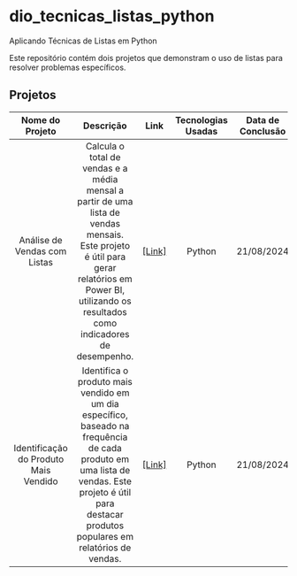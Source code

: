 # dio_tecnicas_listas_python
Aplicando Técnicas de Listas em Python

Este repositório contém dois projetos que demonstram o uso de listas para resolver problemas específicos.

## Projetos

| Nome do Projeto | Descrição | Link | Tecnologias Usadas | Data de Conclusão | Status do Projeto |
| :---------------: | :---------: | :----: | :------------------: | :-----------------: | :-----------------: |
| Análise de Vendas com Listas | Calcula o total de vendas e a média mensal a partir de uma lista de vendas mensais. Este projeto é útil para gerar relatórios em Power BI, utilizando os resultados como indicadores de desempenho. | [[Link]](./analise_vendas) | Python | 21/08/2024 | Concluído |
| Identificação do Produto Mais Vendido | Identifica o produto mais vendido em um dia específico, baseado na frequência de cada produto em uma lista de vendas. Este projeto é útil para destacar produtos populares em relatórios de vendas. | [[Link]](./produto_mais_vendido) | Python | 21/08/2024 | Concluído |
